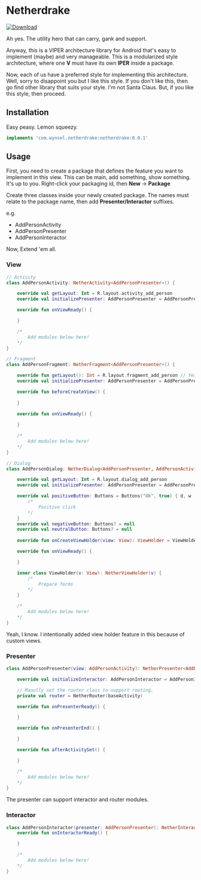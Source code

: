 # Netherdrake

[![Download](https://api.bintray.com/packages/wynsel/maven/netherdrake/images/download.svg?version=0.0.1)](https://bintray.com/wynsel/maven/netherdrake/0.0.1/link)

Ah yes. The utility hero that can carry, gank and support. 

Anyway, this is a VIPER architecture library for Android that's easy to implement (maybe) and very manageable. This is a modularized style architecture, where one **V** must have its own **IPER** inside a package.

Now, each of us have a preferred style for implementing this architecture. Well, sorry to disappoint you but I like this style. If you don't like this, then go find other library that suits your style. I'm not Santa Claus. But, if you like this style, then proceed.

## Installation
Easy peasy. Lemon squeezy.

```groovy
implements 'com.wynsel.netherdrake:netherdrake:0.0.1'
```

## Usage

First, you need to create a package that defines the feature you want to implement in this view. This can be main, add something, show something. It's up to you. Right-click your packaging id, then **New** -> **Package**

Create three classes inside your newly created package. The names must relate to the package name, then add **Presenter/Interactor** suffixes.

e.g.

* AddPersonActivity
* AddPersonPresenter
* AddPersonInteractor 

Now, Extend 'em all.

### View
```kotlin
// Activity
class AddPersonActivity: NetherActivity<AddPersonPresenter>() {

    override val getLayout: Int = R.layout.activity_add_person
    override val initializePresenter: AddPersonPresenter = AddPersonPresenter(this)

    override fun onViewReady() {

    }

    /*
    	Add modules below here!
    */
}
```

```kotlin
// Fragment
class AddPersonFragment: NetherFragment<AddPersonPresenter>() {

    override fun getLayout(): Int = R.layout.fragment_add_person // Yeah, I saw this one. Shut up!
    override val initializePresenter: AddPersonPresenter = AddPersonPresenter(this)

    override fun beforeCreateView() {
        
    }

    override fun onViewReady() {
        
    }

    /*
    	Add modules below here!
    */
}
```

```kotlin
// Dialog
class AddPersonDialog: NetherDialog<AddPersonPresenter, AddPersonActivity.ViewHolder>() {

    override val getLayout: Int = R.layout.dialog_add_person
    override val initializePresenter: AddPersonPresenter = AddPersonPresenter(this)

    override val positiveButton: Buttons = Buttons("Ok", true) { d, w ->
        /*
        	Positive click
        */
    }
    override val negativeButton: Buttons? = null
    override val neutralButton: Buttons? = null
    
    override fun onCreateViewHolder(view: View): ViewHolder = ViewHolder(view)

    override fun onViewReady() {

    }

    inner class ViewHolder(v: View): NetherViewHolder(v) {
    	/*
    		Prepare forms
    	*/
    }

    /*
    	Add modules below here!
    */
}
```
Yeah, I know. I intentionally added view holder feature in this because of custom views.

### Presenter

```kotlin
class AddPersonPresenter(view: AddPersonActivity): NetherPresenter<AddPersonActivity, AddPersonInteractor>(view) {

    override val initializeInteractor: AddPersonInteractor = AddPersonInteractor(this)

    // Manully set the router class to support routing.
    private val router = NetherRouter(baseActivity)

    override fun onPresenterReady() {

    }

    override fun onPresenterEnd() {

    }

    override fun afterActivitySet() {

    }

    /*
    	Add modules below here!
    */
}
```
The presenter can support interactor and router modules. 

### Interactor

```kotlin
class AddPersonInteractor(presenter: AddPersonPresenter): NetherInteractor<AddPersonPresenter>(presenter) {
    override fun onInteractorReady() {

    }

    /*
    	Add modules below here!
    */
}
```
